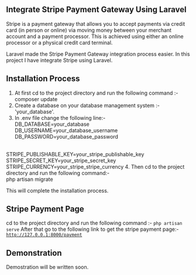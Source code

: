 ## Integrate Stripe Payment Gateway Using Laravel

Stripe is a payment gateway that allows you to accept payments via credit card (in person or online) via moving money between your merchant account and a payment processor. This is achieved using either an online processor or a physical credit card terminal.

Laravel made the Stripe Payment Gateway integration process easier. In this project I have integrate Stripe using Laravel.

## Installation Process

1. At first cd to the project directory and run the following command :- 
<br>composer update 
2. Create a database on your database management system :- 'your_database'.
3. In .env file change the following line:- 
<br>DB_DATABASE=your_database
<br>DB_USERNAME=your_database_username
<br>DB_PASSWORD=your_database_password

<br>STRIPE_PUBLISHABLE_KEY=your_stripe_publishable_key
<br>STRIPE_SECRET_KEY=your_stripe_secret_key
<br>STRIPE_CURRENCY=your_stripe_stripe_currency
4. Then cd to the project directory and run the following command:-
<br>php artisan migrate

This will complete the installation process.

## Stripe Payment Page

cd to the project directory and run the following command :-
<code>php artisan serve</code>
After that go to the following link to get the stripe payment page:-
<code>http://127.0.0.1:8000/payment</code>

## Demonstration
Demostration will be written soon.